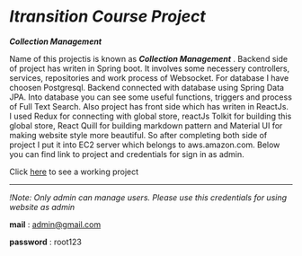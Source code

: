 # _Itransition Course Project_ 

***_Collection Management_*** 

Name of this projectis is known as **_Collection Management_** . Backend side of project has writen in Spring boot. It involves some necessery controllers, services, repositories and work process of Websocket. For database I have choosen Postgresql. Backend connected with database using Spring Data JPA. Into database you can see some useful functions, triggers and process of Full Text Search. Also project has front side which has writen in ReactJs. I used Redux for connecting with global store, reactJs Tolkit for building this global store, React Quill for building markdown pattern and Material UI for making website style more beautiful. So after completing both side of project I put it into EC2 server which belongs to aws.amazon.com. Below you can find link to project and credentials for sign in as admin.

Click [here](http://50.116.20.197:3001) to see a working project

<hr/>

*!Note: Only admin can manage users. Please use this credentials for using website as admin*

**mail** : admin@gmail.com

**password** : root123

